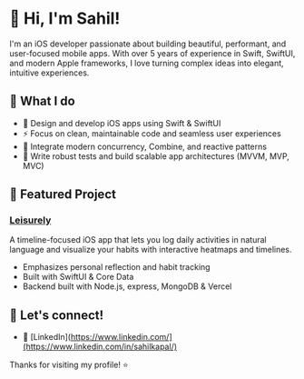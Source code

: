 # 👋 Hi, I'm Sahil!

I'm an iOS developer passionate about building beautiful, performant, and user-focused mobile apps. With over 5 years of experience in Swift, SwiftUI, and modern Apple frameworks, I love turning complex ideas into elegant, intuitive experiences.

## 💼 What I do

- 🎨 Design and develop iOS apps using Swift & SwiftUI
- ⚡ Focus on clean, maintainable code and seamless user experiences
- 🔁 Integrate modern concurrency, Combine, and reactive patterns
- 🧪 Write robust tests and build scalable app architectures (MVVM, MVP, MVC)

## 🚀 Featured Project

### [Leisurely](https://leisurely-backend.vercel.app/)
A timeline-focused iOS app that lets you log daily activities in natural language and visualize your habits with interactive heatmaps and timelines.  

- Emphasizes personal reflection and habit tracking
- Built with SwiftUI & Core Data
- Backend built with Node.js, express, MongoDB & Vercel

## 💬 Let's connect!

- 💼 [LinkedIn](https://www.linkedin.com/](https://www.linkedin.com/in/sahilkapal/)

Thanks for visiting my profile! ⭐️
